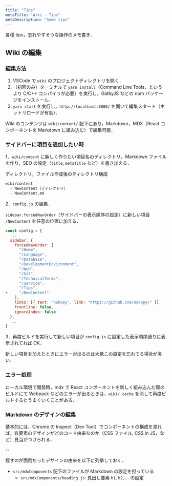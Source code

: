 ```yaml
---
title: "Tips"
metaTitle: "Wiki - Tips"
metaDescription: "Some tips"
---
```


各種 tips，忘れやすそうな操作のメモ書き．

## Wiki の編集

### 編集方法

1. VSCode で `wiki` のプロジェクトディレクトリを開く．
2. （初回のみ）ターミナルで `yarn install`（Command Line Tools，というより C/C++ コンパイラが必要）を実行し，GatbyJS などの npm パッケージをインストール．
3. `yarn start` を実行し，`http://localhost:8000/` を開いて編集スタート（ホットリロードが有効）．

Wiki のコンテンツは `wiki/content/` 配下にあり，Markdown，MDX（React コンポーネントを Markdown に組み込む）で編集可能．

### サイドバーに項目を追加したい時

1．`wiki/content` に新しく作りたい項目名のディレクトリ，Markdown ファイルを作り，SEO の設定（`title`, `metaTitle` など）を書き加える．

ディレクトリ，ファイル作成後のディレクトリ構成

```sh
wiki/content
  - NewContent（ディレクトリ）
  - NewContent.md
```

2．`config.js` の編集．

`sidebar.forcedNavOrder`（サイドバーの表示順序の設定）に新しい項目 `/NewContent` を任意の位置に加える．

```js
const config = {
  ...
  sidebar: {
    forcedNavOrder: [
      "/Home",
      "/Language",
      "/Database",
      "/DevelopmentEnvironment",
      "/Web",
      "/Git",
      "/TechnicalTerms",
      "/Service",
      "/Tips",
+     "/NewContent",
    ],
    links: [{ text: "nukopy", link: "https://github.com/nukopy/" }],
    frontline: false,
    ignoreIndex: false
  },
  ...
}
```

3．再度ビルドを実行して新しい項目が `config.js` に設定した表示順序通りに表示されてれば OK．

新しい項目を加えたときにエラーが出るのは大抵この設定を忘れてる場合が多い．

### エラー処理

ローカル環境で開発時，mdx で React コンポーネントを新しく組み込んだ際のビルドにて Webpack などのエラーが出るときは，`wiki/.cache` を消して再度ビルドするとうまくいくことがある．

### Markdown のデザインの編集

基本的には，Chrome の Inspect（Dev Tool）でコンポーネントの構成を見れば，各要素のデザインがどのコード由来なのか（CSS ファイル, CSS in JS，など）見当がつけられる．

--

探すのが面倒だったデザインの由来を以下に列挙しておく．

- `src/mdxComponents` 配下のファイルが Markdown の設定を担っている
  - `src/mdxComponents/heading.js`: 見出し要素 `h1`, `h2`, ... の設定
